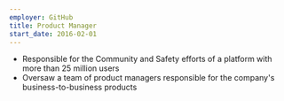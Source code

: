 ```yaml
---
employer: GitHub
title: Product Manager
start_date: 2016-02-01
---
```


* Responsible for the Community and Safety efforts of a platform with more than 25 million users
* Oversaw a team of product managers responsible for the company's business-to-business products
